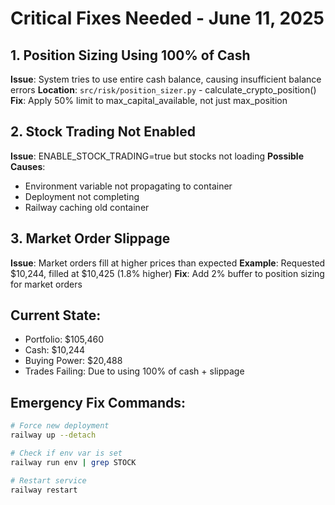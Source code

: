 # Critical Fixes Needed - June 11, 2025

## 1. Position Sizing Using 100% of Cash
**Issue**: System tries to use entire cash balance, causing insufficient balance errors
**Location**: `src/risk/position_sizer.py` - calculate_crypto_position()
**Fix**: Apply 50% limit to max_capital_available, not just max_position

## 2. Stock Trading Not Enabled
**Issue**: ENABLE_STOCK_TRADING=true but stocks not loading
**Possible Causes**:
- Environment variable not propagating to container
- Deployment not completing
- Railway caching old container

## 3. Market Order Slippage
**Issue**: Market orders fill at higher prices than expected
**Example**: Requested $10,244, filled at $10,425 (1.8% higher)
**Fix**: Add 2% buffer to position sizing for market orders

## Current State:
- Portfolio: $105,460
- Cash: $10,244
- Buying Power: $20,488
- Trades Failing: Due to using 100% of cash + slippage

## Emergency Fix Commands:
```bash
# Force new deployment
railway up --detach

# Check if env var is set
railway run env | grep STOCK

# Restart service
railway restart
```